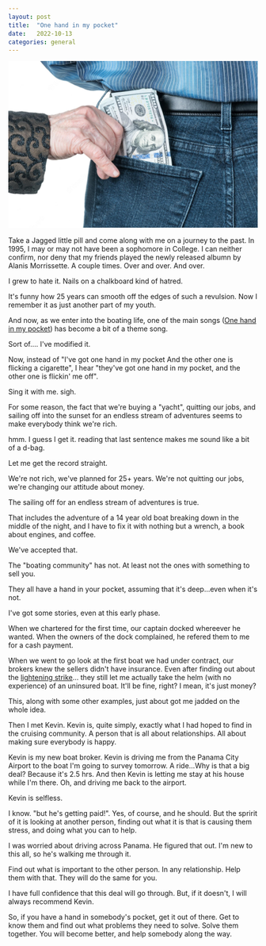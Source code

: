 ```yaml
---
layout: post
title:  "One hand in my pocket"
date:   2022-10-13
categories: general
---
```


<img src="/assets/img/hand-in-pocket.jpeg"/>


Take a Jagged little pill and come along with me on a journey to the past.  In 1995, I may or may not have been a sophomore in College.  I can neither confirm, nor deny that my friends played the newly released albumn by Alanis Morrissette. A couple times.  Over and over.  And over. 

I grew to hate it.  Nails on a chalkboard kind of hatred.

It's funny how 25 years can smooth off the edges of such a revulsion.  Now I remember it as just another part of my youth.

And now, as we enter into the boating life, one of the main songs (<a href="https://www.youtube.com/watch?v=CUjIY_XxF1g" target="new">One hand in my pocket</a>) has become a bit of a theme song.

Sort of.... I've modified it.

Now, instead of "I've got one hand in my pocket And the other one is flicking a cigarette", I hear "they've got one hand in my pocket, and the other one is flickin' me off".

Sing it with me.  sigh.


For some reason, the fact that we're buying a "yacht", quitting our jobs, and sailing off into the sunset for an endless stream of adventures seems to make everybody think we're rich.

hmm.  I guess I get it.  reading that last sentence makes me sound like a bit of a d-bag.

Let me get the record straight.  

We're not rich, we've planned for 25+ years.  We're not quitting our jobs, we're changing our attitude about money.

The sailing off for an endless stream of adventures is true.

That includes the adventure of a 14 year old boat breaking down in the middle of the night, and I have to fix it with nothing but a wrench, a book about engines, and coffee.  

We've accepted that.

The "boating community" has not.  At least not the ones with something to sell you.

They all have a hand in your pocket, assuming that it's deep...even when it's not.


I've got some stories, even at this early phase.

When we chartered for the first time, our captain docked whereever he wanted.  When the owners of the dock complained, he refered them to me for a cash payment.

When we went to go look at the first boat we had under contract, our brokers knew the sellers didn't have insurance.  Even after finding out about the <a href="/general/2022/09/27/the-hand-of-god.html">lightening strike</a>... they still let me actually take the helm (with no experience) of an uninsured boat.  It'll be fine, right?  I mean, it's just money?

This, along with some other examples, just about got me jadded on the whole idea.

Then I met Kevin.  Kevin is, quite simply, exactly what I had hoped to find in the cruising community.  A person that is all about relationships.  All about making sure everybody is happy.

Kevin is my new boat broker.  Kevin is driving me from the Panama City Airport to the boat I'm going to survey tomorrow.   A ride...Why is that a big deal?  Because it's 2.5 hrs.   And then Kevin is letting me stay at his house while I'm there.  Oh, and driving me back to the airport.

Kevin is selfless.   

I know.  "but he's getting paid!".  Yes, of course, and he should.  But the spririt of it is looking at another person, finding out what it is that is causing them stress, and doing what you can to help.  

I was worried about driving across Panama.  He figured that out.   I'm new to this all, so he's walking me through it.

Find out what is important to the other person.  In any relationship.  Help them with that.  They will do the same for you.

I have full confidence that this deal will go through.  But, if it doesn't, I will always recommend Kevin.

So, if you have a hand in somebody's pocket, get it out of there.  Get to know them and find out what problems they need to solve.  Solve them together.  You will become better, and help somebody along the way.









